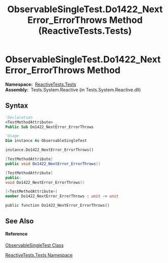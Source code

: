 ﻿---
title: ObservableSingleTest.Do1422_NextError_ErrorThrows Method  (ReactiveTests.Tests)
TOCTitle: Do1422_NextError_ErrorThrows Method
ms:assetid: M:ReactiveTests.Tests.ObservableSingleTest.Do1422_NextError_ErrorThrows
ms:mtpsurl: https://msdn.microsoft.com/en-us/library/reactivetests.tests.observablesingletest.do1422_nexterror_errorthrows(v=VS.103)
ms:contentKeyID: 36619084
ms.date: 06/28/2011
mtps_version: v=VS.103
f1_keywords:
- ReactiveTests.Tests.ObservableSingleTest.Do1422_NextError_ErrorThrows
dev_langs:
- CSharp
- JScript
- VB
- FSharp
- c++
---

# ObservableSingleTest.Do1422\_NextError\_ErrorThrows Method

**Namespace:**  [ReactiveTests.Tests](hh289046\(v=vs.103\).md)  
**Assembly:**  Tests.System.Reactive (in Tests.System.Reactive.dll)

## Syntax

``` vb
'Declaration
<TestMethodAttribute> _
Public Sub Do1422_NextError_ErrorThrows
```

``` vb
'Usage
Dim instance As ObservableSingleTest

instance.Do1422_NextError_ErrorThrows()
```

``` csharp
[TestMethodAttribute]
public void Do1422_NextError_ErrorThrows()
```

``` c++
[TestMethodAttribute]
public:
void Do1422_NextError_ErrorThrows()
```

``` fsharp
[<TestMethodAttribute>]
member Do1422_NextError_ErrorThrows : unit -> unit 
```

``` jscript
public function Do1422_NextError_ErrorThrows()
```

## See Also

#### Reference

[ObservableSingleTest Class](hh315143\(v=vs.103\).md)

[ReactiveTests.Tests Namespace](hh289046\(v=vs.103\).md)

